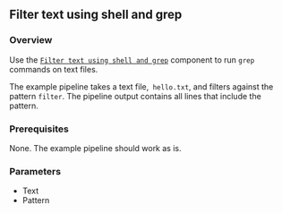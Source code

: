 ## Filter text using shell and grep

### Overview

Use the [`Filter text using shell and grep`](https://raw.githubusercontent.com/kubeflow/pipelines/master/components/sample/Shell_script/component.yaml) component to run `grep` commands on text files.

The example pipeline takes a text file,` hello.txt`, and filters against the pattern `filter`. The pipeline output contains all lines that include the pattern. 

### Prerequisites

None. The example pipeline should work as is.

### Parameters
- Text
- Pattern
